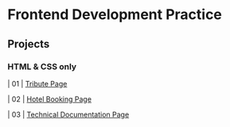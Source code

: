 # Frontend Development Practice 
<h2>Projects </h2>

<h3> HTML & CSS only </h3>
                                                                   
| 01  | [Tribute Page](https://github.com/OAAK125/FrontendPractice/tree/main/Tribute%20Page)

| 02  | [Hotel Booking Page](https://github.com/OAAK125/FrontendPractice/tree/main/Hotel%20Booking%20Form)

| 03  | [Technical Documentation Page](https://github.com/OAAK125/FrontendPractice/tree/main/Documentation%20Page)

